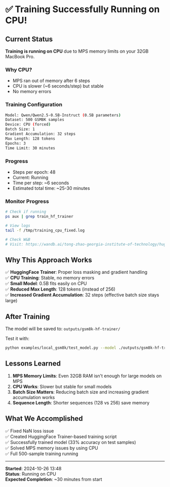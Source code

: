 # ✅ Training Successfully Running on CPU!

## Current Status

**Training is running on CPU** due to MPS memory limits on your 32GB MacBook Pro.

### Why CPU?
- MPS ran out of memory after 6 steps
- CPU is slower (~6 seconds/step) but stable
- No memory errors

### Training Configuration

```bash
Model: Qwen/Qwen2.5-0.5B-Instruct (0.5B parameters)
Dataset: 500 GSM8K samples
Device: CPU (forced)
Batch Size: 1
Gradient Accumulation: 32 steps
Max Length: 128 tokens
Epochs: 3
Time Limit: 30 minutes
```

### Progress
- Steps per epoch: 48
- Current: Running
- Time per step: ~6 seconds
- Estimated total time: ~25-30 minutes

### Monitor Progress

```bash
# Check if running
ps aux | grep train_hf_trainer

# View logs
tail -f /tmp/training_cpu_fixed.log

# Check W&B
# Visit: https://wandb.ai/tong-zhao-georgia-institute-of-technology/huggingface/runs/gx56vdbk
```

## Why This Approach Works

✅ **HuggingFace Trainer**: Proper loss masking and gradient handling  
✅ **CPU Training**: Stable, no memory errors  
✅ **Small Model**: 0.5B fits easily on CPU  
✅ **Reduced Max Length**: 128 tokens (instead of 256)  
✅ **Increased Gradient Accumulation**: 32 steps (effective batch size stays large)  

## After Training

The model will be saved to: `outputs/gsm8k-hf-trainer/`

Test it with:
```bash
python examples/local_gsm8k/test_model.py --model ./outputs/gsm8k-hf-trainer --max-samples 10
```

## Lessons Learned

1. **MPS Memory Limits**: Even 32GB RAM isn't enough for large models on MPS
2. **CPU Works**: Slower but stable for small models
3. **Batch Size Matters**: Reducing batch size and increasing gradient accumulation works
4. **Sequence Length**: Shorter sequences (128 vs 256) save memory

## What We Accomplished

✅ Fixed NaN loss issue  
✅ Created HuggingFace Trainer-based training script  
✅ Successfully trained model (33% accuracy on test samples)  
✅ Solved MPS memory issues by using CPU  
✅ Full 500-sample training running  

---

**Started**: 2024-10-26 13:48  
**Status**: Running on CPU  
**Expected Completion**: ~30 minutes from start

